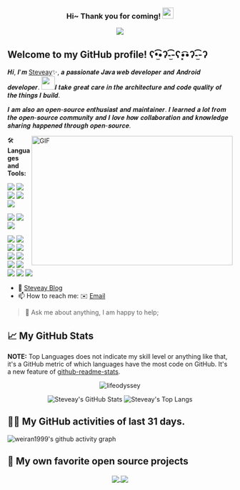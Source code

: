 <h3 align="center">
    Hi~ Thank you for coming!
    <img src="https://media.giphy.com/media/hvRJCLFzcasrR4ia7z/giphy.gif" width="25px">
</h3>

<p align="center">
    <img src="https://readme-typing-svg.herokuapp.com?color=e65e2a&width=280&height=45&lines=Stay+hungry,+Stay+foolish">
</p>

## Welcome to my GitHub profile! ʕ•̫͡•ʔ-̫͡-ʕ•͓͡•ʔ-̫͡-ʔ
<!-- Weird English generator - https://www.dute.org/weird-fonts -->
<!-- Hi, I'm Steveay , a passionate self-taught Full Stack web developer and a funny software engineer from China. -->
<!-- I take great care in the architecture and code quality of the things  I build.  -->
<!-- I am also an open-source enthusiast and maintainer.  -->
<!-- I learned a lot from the open-source community and I love how collaboration and knowledge sharing happened through open-source. -->

𝑯𝒊, 𝑰'𝒎 [Steveay](http://www.weiran.ltd)✨, 𝒂 𝒑𝒂𝒔𝒔𝒊𝒐𝒏𝒂𝒕𝒆 𝑱𝒂𝒗𝒂 𝒘𝒆𝒃 𝒅𝒆𝒗𝒆𝒍𝒐𝒑𝒆𝒓 𝒂𝒏𝒅 𝑨𝒏𝒅𝒓𝒐𝒊𝒅 𝒅𝒆𝒗𝒆𝒍𝒐𝒑𝒆𝒓. <img src="https://media.giphy.com/media/WUlplcMpOCEmTGBtBW/giphy.gif" width="30">𝑰 𝒕𝒂𝒌𝒆 𝒈𝒓𝒆𝒂𝒕 𝒄𝒂𝒓𝒆 𝒊𝒏 𝒕𝒉𝒆 𝒂𝒓𝒄𝒉𝒊𝒕𝒆𝒄𝒕𝒖𝒓𝒆 𝒂𝒏𝒅 𝒄𝒐𝒅𝒆 𝒒𝒖𝒂𝒍𝒊𝒕𝒚 𝒐𝒇 𝒕𝒉𝒆 𝒕𝒉𝒊𝒏𝒈𝒔 𝑰 𝒃𝒖𝒊𝒍𝒅.

𝑰 𝒂𝒎 𝒂𝒍𝒔𝒐 𝒂𝒏 𝒐𝒑𝒆𝒏-𝒔𝒐𝒖𝒓𝒄𝒆 𝒆𝒏𝒕𝒉𝒖𝒔𝒊𝒂𝒔𝒕 𝒂𝒏𝒅 𝒎𝒂𝒊𝒏𝒕𝒂𝒊𝒏𝒆𝒓. 𝑰 𝒍𝒆𝒂𝒓𝒏𝒆𝒅 𝒂 𝒍𝒐𝒕 𝒇𝒓𝒐𝒎 𝒕𝒉𝒆 𝒐𝒑𝒆𝒏-𝒔𝒐𝒖𝒓𝒄𝒆 𝒄𝒐𝒎𝒎𝒖𝒏𝒊𝒕𝒚 𝒂𝒏𝒅 𝑰 𝒍𝒐𝒗𝒆 𝒉𝒐𝒘 𝒄𝒐𝒍𝒍𝒂𝒃𝒐𝒓𝒂𝒕𝒊𝒐𝒏 𝒂𝒏𝒅 𝒌𝒏𝒐𝒘𝒍𝒆𝒅𝒈𝒆 𝒔𝒉𝒂𝒓𝒊𝒏𝒈 𝒉𝒂𝒑𝒑𝒆𝒏𝒆𝒅 𝒕𝒉𝒓𝒐𝒖𝒈𝒉 𝒐𝒑𝒆𝒏-𝒔𝒐𝒖𝒓𝒄𝒆.

<!-- code.gif -->
<img align="right" alt="GIF" src="https://github.com/weiran1999/weiran1999/blob/main/assets/code.gif?raw=true" width="450" height="290" />

🛠️ **Languages and Tools:**

[![](https://img.shields.io/badge/Linux-CentOS-2376bc?style=flat-square&logo=ubuntu&logoColor=ffffff)](https://ubuntu.com/)
[![](https://img.shields.io/badge/MacOS-2376bc?style=flat-square&logo=apple&logoColor=ffffff)](https://www.apple.com/)
[![](https://img.shields.io/badge/Editor-VisualStudio-blue?style=flat-square&logo=VisualStudio&logoColor=ffffff)](https://code.visualstudio.com)
[![](https://img.shields.io/badge/IDE-IDEA-blue?style=flat-square&logo=intellij-idea&logoColor=ffffff)](https://www.jetbrains.com/zh-cn/idea/)
[![](https://img.shields.io/badge/IDE-AndroidStudio-blue?style=flat-square&logo=android-studio&logoColor=ffffff)](https://developer.android.com/studio)

[![](https://img.shields.io/badge/-Java-007396?style=flat-square&logo=java&logoColor=ffffff)](https://www.java.com/)
[![](https://img.shields.io/badge/-Python-3776AB?style=flat-square&logo=python&logoColor=ffffff)](https://www.python.org/)
[![](https://img.shields.io/badge/-kotlin-dc382d?style=flat-square&logo=kotlin&logoColor=white)](https://kotlinlang.org)

[![](https://img.shields.io/badge/-Spring-6DB33F?style=flat-square&logo=spring&logoColor=white)](https://spring.io/projects/spring-framework/)
[![](https://img.shields.io/badge/-Android-269539?style=flat-square&logo=android&logoColor=white)](https://kotlinlang.org)
[![](https://img.shields.io/badge/-Docker-2496ED?style=flat-square&logo=docker&logoColor=ffffff)](https://www.docker.com/)
[![](https://img.shields.io/badge/-MySQL-003545?style=flat-square&logo=mysql&logoColor=white)](https://www.mysql.com/)
[![](https://img.shields.io/badge/-Git-f05032?style=flat-square&logo=git&logoColor=white)](https://git-scm.com/)
[![](https://img.shields.io/badge/-Nginx-269539?style=flat-square&logo=nginx&logoColor=ffffff)](https://nginx.org/)
[![](https://img.shields.io/badge/-Redis-dc382d?style=flat-square&logo=redis&logoColor=white)](https://redis.io/)
[![](https://img.shields.io/badge/-Gradle-f05032?style=flat-square&logo=gradle&logoColor=white)](https://gradle.org/)
[![](https://img.shields.io/badge/-RabbitMQ-269539?style=flat-square&logo=rabbitmq&logoColor=white)](https://www.rabbitmq.com/)
[![](https://img.shields.io/badge/-RocketMQ-269539?style=flat-square&logo=apache-rocketmq&logoColor=white)](https://rocketmq.apache.org)
[![](https://img.shields.io/badge/-Markdown-003545?style=flat-square&logo=markdown&logoColor=white)](https://daringfireball.net/projects/markdown/)

- 💬 [Steveay Blog](https://weiran.ltd/)
- 📫 How to reach me: ✉️ [Email](mailto:907221539@qq.com)

> 💬 Ask me about anything, I am happy to help;

## 📈 My GitHub Stats

**NOTE:** Top Languages does not indicate my skill level or anything like that, it's a GitHub metric of which languages have the most code on GitHub. It's a new feature of [github-readme-stats](https://github.com/anuraghazra/github-readme-stats).

<p align="center">
<img src="https://github-readme-streak-stats.herokuapp.com/?user=weiran1999&" alt="lifeodyssey" />
</p>

<p align="center">
    <img src="https://github-readme-stats.vercel.app/api/?username=weiran1999&theme=shades-of-purple&show_icons=true&count_private=true" alt="Steveay's GitHub Stats">
    <!-- Top Langs - https://github.com/anuraghazra/github-readme-stats -->
    <img src="https://github-readme-stats.vercel.app/api/top-langs/?username=weiran1999&layout=compact&theme=tokyonight&hide=ejs,blade,html,css" alt="Steveay's Top Langs">
</p>

## 👨‍💻 My GitHub activities of last 31 days.

<!-- https://github.com/ashutosh00710/github-readme-activity-graph -->
![weiran1999's github activity graph](https://github-readme-activity-graph.cyclic.app/graph?username=weiran1999&bg_color=dedede&color=9e4c98&line=2452db&point=403d3d&area=true&hide_border=true)

## 📘 My own favorite open source projects

<!-- GitHub Extra Pins - https://github.com/anuraghazra/github-readme-stats -->
<p align="center">
  <a href="https://github.com/weiran1999/seckillcloud.git">
    <img align="center" src="https://github-readme-stats.vercel.app/api/pin/?username=weiran1999&repo=seckillcloud&show_owner=true&theme=nightowl" />
  </a>
  <a href="https://github.com/weiran1999/mynowinandroid.git">
    <img align="center" src="https://github-readme-stats.vercel.app/api/pin/?username=weiran1999&repo=mynowinandroid&show_owner=true&theme=nightowl" />
  </a>
</p>
